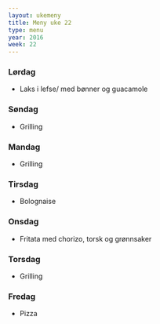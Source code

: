 ```yaml
---
layout: ukemeny
title: Meny uke 22
type: menu
year: 2016
week: 22
---
```


### Lørdag

- Laks i lefse/ med bønner og guacamole

### Søndag

- Grilling

### Mandag

- Grilling

### Tirsdag

- Bolognaise

### Onsdag

- Fritata med chorizo, torsk og grønnsaker

### Torsdag

- Grilling

### Fredag

- Pizza

